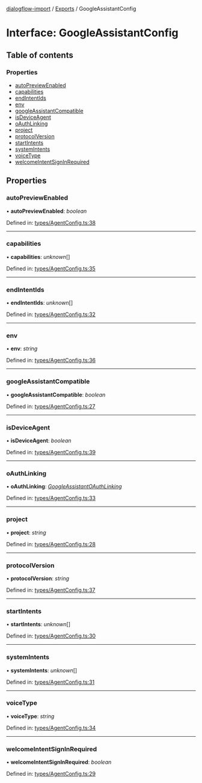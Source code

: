 [dialogflow-import](../README.md) / [Exports](../modules.md) / GoogleAssistantConfig

# Interface: GoogleAssistantConfig

## Table of contents

### Properties

- [autoPreviewEnabled](googleassistantconfig.md#autopreviewenabled)
- [capabilities](googleassistantconfig.md#capabilities)
- [endIntentIds](googleassistantconfig.md#endintentids)
- [env](googleassistantconfig.md#env)
- [googleAssistantCompatible](googleassistantconfig.md#googleassistantcompatible)
- [isDeviceAgent](googleassistantconfig.md#isdeviceagent)
- [oAuthLinking](googleassistantconfig.md#oauthlinking)
- [project](googleassistantconfig.md#project)
- [protocolVersion](googleassistantconfig.md#protocolversion)
- [startIntents](googleassistantconfig.md#startintents)
- [systemIntents](googleassistantconfig.md#systemintents)
- [voiceType](googleassistantconfig.md#voicetype)
- [welcomeIntentSignInRequired](googleassistantconfig.md#welcomeintentsigninrequired)

## Properties

### autoPreviewEnabled

• **autoPreviewEnabled**: *boolean*

Defined in: [types/AgentConfig.ts:38](https://github.com/edupsousa/dialogflow-import/blob/67be62f/src/types/AgentConfig.ts#L38)

___

### capabilities

• **capabilities**: *unknown*[]

Defined in: [types/AgentConfig.ts:35](https://github.com/edupsousa/dialogflow-import/blob/67be62f/src/types/AgentConfig.ts#L35)

___

### endIntentIds

• **endIntentIds**: *unknown*[]

Defined in: [types/AgentConfig.ts:32](https://github.com/edupsousa/dialogflow-import/blob/67be62f/src/types/AgentConfig.ts#L32)

___

### env

• **env**: *string*

Defined in: [types/AgentConfig.ts:36](https://github.com/edupsousa/dialogflow-import/blob/67be62f/src/types/AgentConfig.ts#L36)

___

### googleAssistantCompatible

• **googleAssistantCompatible**: *boolean*

Defined in: [types/AgentConfig.ts:27](https://github.com/edupsousa/dialogflow-import/blob/67be62f/src/types/AgentConfig.ts#L27)

___

### isDeviceAgent

• **isDeviceAgent**: *boolean*

Defined in: [types/AgentConfig.ts:39](https://github.com/edupsousa/dialogflow-import/blob/67be62f/src/types/AgentConfig.ts#L39)

___

### oAuthLinking

• **oAuthLinking**: [*GoogleAssistantOAuthLinking*](googleassistantoauthlinking.md)

Defined in: [types/AgentConfig.ts:33](https://github.com/edupsousa/dialogflow-import/blob/67be62f/src/types/AgentConfig.ts#L33)

___

### project

• **project**: *string*

Defined in: [types/AgentConfig.ts:28](https://github.com/edupsousa/dialogflow-import/blob/67be62f/src/types/AgentConfig.ts#L28)

___

### protocolVersion

• **protocolVersion**: *string*

Defined in: [types/AgentConfig.ts:37](https://github.com/edupsousa/dialogflow-import/blob/67be62f/src/types/AgentConfig.ts#L37)

___

### startIntents

• **startIntents**: *unknown*[]

Defined in: [types/AgentConfig.ts:30](https://github.com/edupsousa/dialogflow-import/blob/67be62f/src/types/AgentConfig.ts#L30)

___

### systemIntents

• **systemIntents**: *unknown*[]

Defined in: [types/AgentConfig.ts:31](https://github.com/edupsousa/dialogflow-import/blob/67be62f/src/types/AgentConfig.ts#L31)

___

### voiceType

• **voiceType**: *string*

Defined in: [types/AgentConfig.ts:34](https://github.com/edupsousa/dialogflow-import/blob/67be62f/src/types/AgentConfig.ts#L34)

___

### welcomeIntentSignInRequired

• **welcomeIntentSignInRequired**: *boolean*

Defined in: [types/AgentConfig.ts:29](https://github.com/edupsousa/dialogflow-import/blob/67be62f/src/types/AgentConfig.ts#L29)
